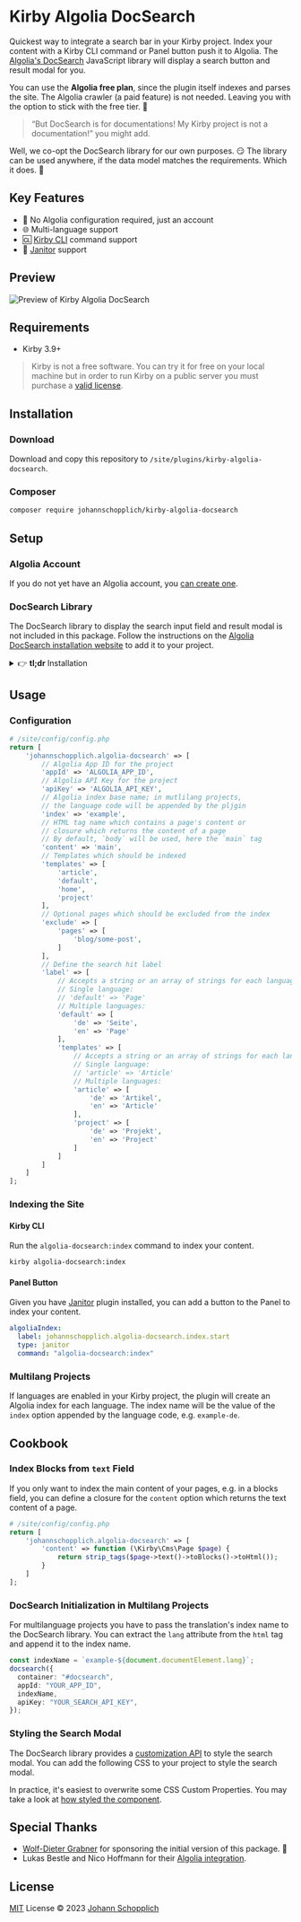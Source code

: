 # Kirby Algolia DocSearch

Quickest way to integrate a search bar in your Kirby project. Index your content with a Kirby CLI command or Panel button push it to Algolia. The [Algolia's DocSearch](https://docsearch.algolia.com) JavaScript library will display a search button and result modal for you.

You can use the **Algolia free plan**, since the plugin itself indexes and parses the site. The Algolia crawler (a paid feature) is not needed. Leaving you with the option to stick with the free tier. 💸

> “But DocSearch is for documentations! My Kirby project is not a documentation!” you might add.

Well, we co-opt the DocSearch library for our own purposes. 😏 The library can be used anywhere, if the data model matches the requirements. Which it does. 🎉

## Key Features

- 🫡 No Algolia configuration required, just an account
- 🌐 Multi-language support
- 🆑 [Kirby CLI](https://github.com/getkirby/cli) command support
- 🧋 [Janitor](https://github.com/bnomei/kirby3-janitor) support

## Preview

![Preview of Kirby Algolia DocSearch](./.github/preview.gif)

## Requirements

- Kirby 3.9+

> Kirby is not a free software. You can try it for free on your local machine but in order to run Kirby on a public server you must purchase a [valid license](https://getkirby.com/buy).

## Installation

### Download

Download and copy this repository to `/site/plugins/kirby-algolia-docsearch`.

### Composer

```bash
composer require johannschopplich/kirby-algolia-docsearch
```

## Setup

### Algolia Account

If you do not yet have an Algolia account, you [can create one](https://www.algolia.com/users/sign_up).

### DocSearch Library

The DocSearch library to display the search input field and result modal is not included in this package. Follow the instructions on the [Algolia DocSearch installation website](https://docsearch.algolia.com/docs/DocSearch-v3#installation) to add it to your project.

<details>

<summary>👉 <strong>tl;dr</strong> Installation</summary>

1. Import the required JS and CSS files in your project. Either by using a CDN or by installing the library via NPM.

   ```bash
   npm install @docsearch/js@3 @docsearch/css@3
   ```

   Or:

   ```html
   <link
     rel="stylesheet"
     href="https://cdn.jsdelivr.net/npm/@docsearch/css@3"
   />
   <script src="https://cdn.jsdelivr.net/npm/@docsearch/js@3"></script>
   ```

2. Create a [container](https://docsearch.algolia.com/docs/api#container) for your DocSearch component to go in.

   ```html
   <div id="docsearch"></div>
   ```

3. Initialize the DocSearch library with your Algolia credentials.

   ```ts
   docsearch({
     container: "#docsearch",
     appId: "YOUR_APP_ID",
     indexName: "YOUR_INDEX_NAME",
     apiKey: "YOUR_SEARCH_API_KEY",
   });
   ```

</details>

## Usage

### Configuration

```php
# /site/config/config.php
return [
    'johannschopplich.algolia-docsearch' => [
        // Algolia App ID for the project
        'appId' => 'ALGOLIA_APP_ID',
        // Algolia API Key for the project
        'apiKey' => 'ALGOLIA_API_KEY',
        // Algolia index base name; in mutlilang projects,
        // the language code will be appended by the pljgin
        'index' => 'example',
        // HTML tag name which contains a page's content or
        // closure which returns the content of a page
        // By default, `body` will be used, here the `main` tag
        'content' => 'main',
        // Templates which should be indexed
        'templates' => [
            'article',
            'default',
            'home',
            'project'
        ],
        // Optional pages which should be excluded from the index
        'exclude' => [
            'pages' => [
                'blog/some-post',
            ]
        ],
        // Define the search hit label
        'label' => [
            // Accepts a string or an array of strings for each language
            // Single language:
            // 'default' => 'Page'
            // Multiple languages:
            'default' => [
                'de' => 'Seite',
                'en' => 'Page'
            ],
            'templates' => [
                // Accepts a string or an array of strings for each language
                // Single language:
                // 'article' => 'Article'
                // Multiple languages:
                'article' => [
                    'de' => 'Artikel',
                    'en' => 'Article'
                ],
                'project' => [
                    'de' => 'Projekt',
                    'en' => 'Project'
                ]
            ]
        ]
    ]
];
```

### Indexing the Site

#### Kirby CLI

Run the `algolia-docsearch:index` command to index your content.

```bash
kirby algolia-docsearch:index
```

#### Panel Button

Given you have [Janitor](https://github.com/bnomei/kirby3-janitor) plugin installed, you can add a button to the Panel to index your content.

```yml
algoliaIndex:
  label: johannschopplich.algolia-docsearch.index.start
  type: janitor
  command: "algolia-docsearch:index"
```

### Multilang Projects

If languages are enabled in your Kirby project, the plugin will create an Algolia index for each language. The index name will be the value of the `index` option appended by the language code, e.g. `example-de`.

## Cookbook

### Index Blocks from `text` Field

If you only want to index the main content of your pages, e.g. in a blocks field, you can define a closure for the `content` option which returns the text content of a page.

```php
# /site/config/config.php
return [
    'johannschopplich.algolia-docsearch' => [
        'content' => function (\Kirby\Cms\Page $page) {
            return strip_tags($page->text()->toBlocks()->toHtml());
        }
    ]
];
```

### DocSearch Initialization in Multilang Projects

For multilanguage projects you have to pass the translation's index name to the DocSearch library. You can extract the `lang` attribute from the `html` tag and append it to the index name.

```ts
const indexName = `example-${document.documentElement.lang}`;
docsearch({
  container: "#docsearch",
  appId: "YOUR_APP_ID",
  indexName,
  apiKey: "YOUR_SEARCH_API_KEY",
});
```

### Styling the Search Modal

The DocSearch library provides a [customization API](https://docsearch.algolia.com/docs/styling#customization-api) to style the search modal. You can add the following CSS to your project to style the search modal.

In practice, it's easiest to overwrite some CSS Custom Properties. You may take a look at [how styled the component](https://github.com/johannschopplich/johannschopplich.com/blob/main/src/styles/components/algolia.scss).

## Special Thanks

- [Wolf-Dieter Grabner](https://photos.flowlabs.studio) for sponsoring the initial version of this package. 🙏
- Lukas Bestle and Nico Hoffmann for their [Algolia integration](https://github.com/getkirby/getkirby.com/tree/main/site/plugins/search).

## License

[MIT](./LICENSE) License © 2023 [Johann Schopplich](https://github.com/johannschopplich)
